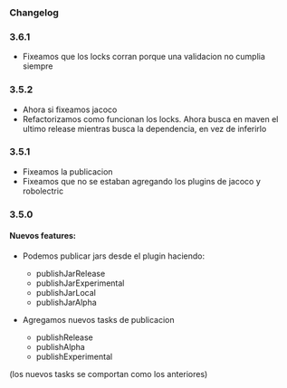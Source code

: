 ### Changelog

### 3.6.1
- Fixeamos que los locks corran porque una validacion no cumplia siempre

### 3.5.2
- Ahora si fixeamos jacoco
- Refactorizamos como funcionan los locks. Ahora busca en maven el ultimo release mientras busca la dependencia, en vez de inferirlo

### 3.5.1
- Fixeamos la publicacion
- Fixeamos que no se estaban agregando los plugins de jacoco y robolectric

### 3.5.0
#### Nuevos features:
- Podemos publicar jars desde el plugin haciendo:
    - publishJarRelease
    - publishJarExperimental
    - publishJarLocal
    - publishJarAlpha

- Agregamos nuevos tasks de publicacion

    - publishRelease
    - publishAlpha
    - publishExperimental

(los nuevos tasks se comportan como los anteriores)
